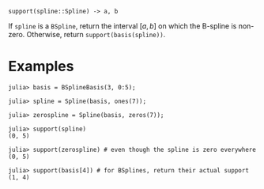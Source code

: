 ```
support(spline::Spline) -> a, b
```

If `spline` is a `BSpline`, return the interval $[a,b]$ on which the B-spline is non-zero. Otherwise, return `support(basis(spline))`.

# Examples

```jldoctest
julia> basis = BSplineBasis(3, 0:5);

julia> spline = Spline(basis, ones(7));

julia> zerospline = Spline(basis, zeros(7));

julia> support(spline)
(0, 5)

julia> support(zerospline) # even though the spline is zero everywhere
(0, 5)

julia> support(basis[4]) # for BSplines, return their actual support
(1, 4)
```
